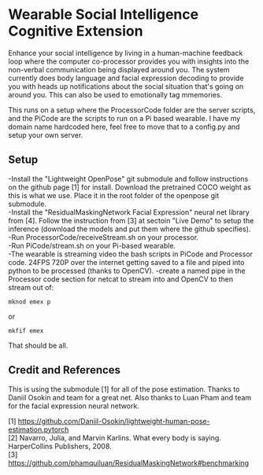 # Wearable Social Intelligence Cognitive Extension

Enhance your social intelligence by living in a human-machine feedback loop where the computer co-processor provides you with insights into the non-verbal communication being displayed around you. The system currently does body language and facial expression decoding to provide you with heads up notifications about the social situation that's going on around you. This can also be used to emotionally tag mmemories.

This runs on a setup where the ProcessorCode folder are the server scripts, and the PiCode are the scripts to run on a Pi based wearable. I have my domain name hardcoded here, feel free to move that to a config.py and setup your own server.

## Setup

-Install the "Lightweight OpenPose" git submodule and follow instructions on the github page [1] for install. Download the pretrained COCO weight as this is what we use. Place it in the root folder of the openpose git submodule.  
-Install the "ResidualMaskingNetwork Facial Expression" neural net library from [4]. Follow the instruction from [3] at sectoin "Live Demo" to setup the inference (download the models and put them where the github specifies).  
-Run ProcessorCode/receiveStream.sh on your processor.  
-Run PiCode/stream.sh on your Pi-based wearable.  
-The wearable is streaming video the bash scripts in PiCode and Processor code. 24FPS 720P over the internet getting saved to a file and piped into python to be processed (thanks to OpenCV).
-create a named pipe in the Processor code section for netcat to stream into and OpenCV to then stream out of:
```
mknod emex p
```
or
```
mkfif emex
```
  
That should be all.  

## Credit and References

This is using the submodule [1] for all of the pose estimation. Thanks to Daniil Osokin and team for a great net. Also thanks to Luan Pham and team for the facial expression neural network.

[1] https://github.com/Daniil-Osokin/lightweight-human-pose-estimation.pytorch  
[2] Navarro, Julia, and Marvin Karlins. What every body is saying. HarperCollins Publishers, 2008.  
[3] https://github.com/phamquiluan/ResidualMaskingNetwork#benchmarking  
